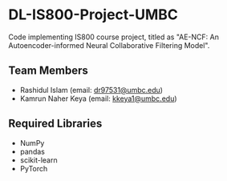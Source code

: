 # DL-IS800-Project-UMBC
Code implementing IS800 course project, titled as "AE-NCF: An Autoencoder-informed Neural Collaborative Filtering Model".
## Team Members
* Rashidul Islam (email: dr97531@umbc.edu)
* Kamrun Naher Keya (email: kkeya1@umbc.edu)
## Required Libraries
* NumPy
* pandas
* scikit-learn
* PyTorch

